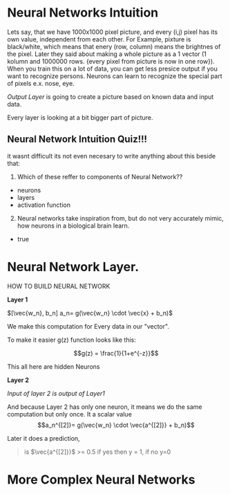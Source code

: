 # Neural Networks Intuition 
Lets say, that we have 1000x1000 pixel picture, and every (i,j) pixel has its own value, independent from each other. 
For Example, pixture is black/white, which means that enery (row, column) means the brightnes of the pixel. 
Later they said about making a whole picture as a 1 vector (1 kolumn and 1000000 rows. {every pixel from picture is now in one row}). 
When you train this on a lot of data, you can get less presice output if you want to recognize persons. 
Neurons can learn to recognize the special part of pixels e.x. nose, eye. 

*Output Layer* is going to create a picture based on known data and input data. 

Every layer is looking at a bit bigger part of picture. 

## Neural Network Intuition Quiz!!!
it wasnt difficult its not even necesary to write anything about this beside that:

1. Which of these reffer to components of Neural Network??
- neurons
- layers
- activation function

2. Neural networks take inspiration from, but do not very accurately mimic, how neurons in a biological brain learn.
- true



# Neural Network Layer.
HOW TO BUILD NEURAL NETWORK

**Layer 1**

$[\vec{w_n},  b_n] a_n= g(\vec{w_n} \cdot \vec{x} + b_n)$

We make this computation for Every data in our "vector".  

To make it easier g(z) function looks like this:

$$g(z) = \frac{1}{1+e^{-z}}$$

This all here are hidden Neurons

**Layer 2** 

*Input of layer 2 is output of Layer1*

And because Layer 2 has only one neuron, it means we do the same computation but only once. It a scalar value 
$$a_n^{[2]}= g(\vec{w_n} \cdot \vec{a^{[2]}} + b_n)$$

Later it does a prediction, 
> is $\vec{a^{[2]}}$ >= 0.5
if yes then y = 1, if  no y=0

# More Complex Neural Networks




